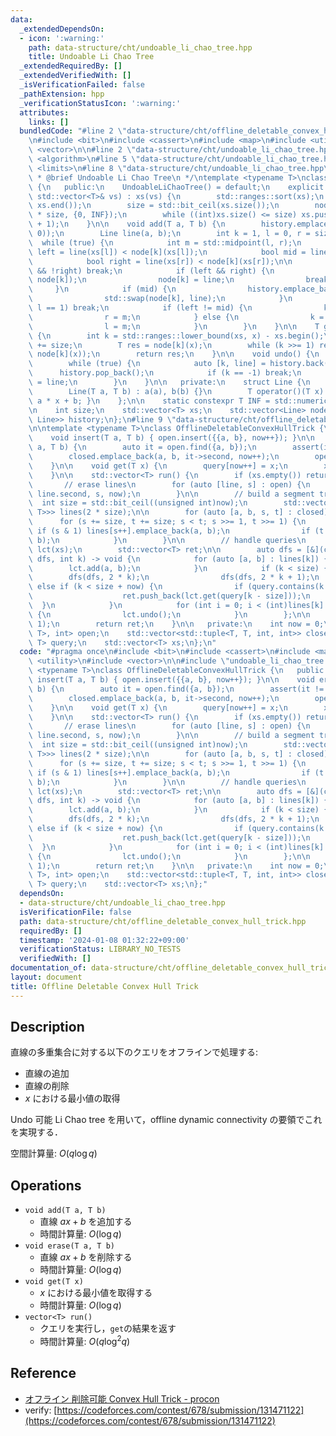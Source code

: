```yaml
---
data:
  _extendedDependsOn:
  - icon: ':warning:'
    path: data-structure/cht/undoable_li_chao_tree.hpp
    title: Undoable Li Chao Tree
  _extendedRequiredBy: []
  _extendedVerifiedWith: []
  _isVerificationFailed: false
  _pathExtension: hpp
  _verificationStatusIcon: ':warning:'
  attributes:
    links: []
  bundledCode: "#line 2 \"data-structure/cht/offline_deletable_convex_hull_trick.hpp\"\
    \n#include <bit>\n#include <cassert>\n#include <map>\n#include <utility>\n#include\
    \ <vector>\n\n#line 2 \"data-structure/cht/undoable_li_chao_tree.hpp\"\n#include\
    \ <algorithm>\n#line 5 \"data-structure/cht/undoable_li_chao_tree.hpp\"\n#include\
    \ <limits>\n#line 8 \"data-structure/cht/undoable_li_chao_tree.hpp\"\n\n/**\n\
    \ * @brief Undoable Li Chao Tree\n */\ntemplate <typename T>\nclass UndoableLiChaoTree\
    \ {\n   public:\n    UndoableLiChaoTree() = default;\n    explicit UndoableLiChaoTree(const\
    \ std::vector<T>& vs) : xs(vs) {\n        std::ranges::sort(xs);\n        xs.erase(std::ranges::unique(xs).begin(),\
    \ xs.end());\n        size = std::bit_ceil(xs.size());\n        node.resize(2\
    \ * size, {0, INF});\n        while ((int)xs.size() <= size) xs.push_back(xs.back()\
    \ + 1);\n    }\n\n    void add(T a, T b) {\n        history.emplace_back(-1, Line(0,\
    \ 0));\n        Line line(a, b);\n        int k = 1, l = 0, r = size;\n      \
    \  while (true) {\n            int m = std::midpoint(l, r);\n            bool\
    \ left = line(xs[l]) < node[k](xs[l]);\n            bool mid = line(xs[m]) < node[k](xs[m]);\n\
    \            bool right = line(xs[r]) < node[k](xs[r]);\n\n            if (!left\
    \ && !right) break;\n            if (left && right) {\n                history.emplace_back(k,\
    \ node[k]);\n                node[k] = line;\n                break;\n       \
    \     }\n            if (mid) {\n                history.emplace_back(k, node[k]);\n\
    \                std::swap(node[k], line);\n            }\n            if (r -\
    \ l == 1) break;\n            if (left != mid) {\n                k = 2 * k;\n\
    \                r = m;\n            } else {\n                k = 2 * k + 1;\n\
    \                l = m;\n            }\n        }\n    }\n\n    T get(T x) const\
    \ {\n        int k = std::ranges::lower_bound(xs, x) - xs.begin();\n        k\
    \ += size;\n        T res = node[k](x);\n        while (k >>= 1) res = std::min(res,\
    \ node[k](x));\n        return res;\n    }\n\n    void undo() {\n        assert(!history.empty());\n\
    \        while (true) {\n            auto [k, line] = history.back();\n      \
    \      history.pop_back();\n            if (k == -1) break;\n            node[k]\
    \ = line;\n        }\n    }\n\n   private:\n    struct Line {\n        T a, b;\n\
    \        Line(T a, T b) : a(a), b(b) {}\n        T operator()(T x) const { return\
    \ a * x + b; }\n    };\n\n    static constexpr T INF = std::numeric_limits<T>::max();\n\
    \n    int size;\n    std::vector<T> xs;\n    std::vector<Line> node;\n    std::vector<std::pair<int,\
    \ Line>> history;\n};\n#line 9 \"data-structure/cht/offline_deletable_convex_hull_trick.hpp\"\
    \n\ntemplate <typename T>\nclass OfflineDeletableConvexHullTrick {\n   public:\n\
    \    void insert(T a, T b) { open.insert({{a, b}, now++}); }\n\n    void erase(T\
    \ a, T b) {\n        auto it = open.find({a, b});\n        assert(it != open.end());\n\
    \        closed.emplace_back(a, b, it->second, now++);\n        open.erase(it);\n\
    \    }\n\n    void get(T x) {\n        query[now++] = x;\n        xs.push_back(x);\n\
    \    }\n\n    std::vector<T> run() {\n        if (xs.empty()) return {};\n\n \
    \       // erase lines\n        for (auto [line, s] : open) {\n            closed.emplace_back(line.first,\
    \ line.second, s, now);\n        }\n\n        // build a segment tree\n      \
    \  int size = std::bit_ceil((unsigned int)now);\n        std::vector<std::vector<std::pair<T,\
    \ T>>> lines(2 * size);\n\n        for (auto [a, b, s, t] : closed) {\n      \
    \      for (s += size, t += size; s < t; s >>= 1, t >>= 1) {\n               \
    \ if (s & 1) lines[s++].emplace_back(a, b);\n                if (t & 1) lines[--t].emplace_back(a,\
    \ b);\n            }\n        }\n\n        // handle queries\n        UndoableLiChaoTree<T>\
    \ lct(xs);\n        std::vector<T> ret;\n\n        auto dfs = [&](const auto&\
    \ dfs, int k) -> void {\n            for (auto [a, b] : lines[k]) {\n        \
    \        lct.add(a, b);\n            }\n            if (k < size) {\n        \
    \        dfs(dfs, 2 * k);\n                dfs(dfs, 2 * k + 1);\n            }\
    \ else if (k < size + now) {\n                if (query.contains(k - size)) {\n\
    \                    ret.push_back(lct.get(query[k - size]));\n              \
    \  }\n            }\n            for (int i = 0; i < (int)lines[k].size(); ++i)\
    \ {\n                lct.undo();\n            }\n        };\n\n        dfs(dfs,\
    \ 1);\n        return ret;\n    }\n\n   private:\n    int now = 0;\n    std::multimap<std::pair<T,\
    \ T>, int> open;\n    std::vector<std::tuple<T, T, int, int>> closed;\n    std::map<int,\
    \ T> query;\n    std::vector<T> xs;\n};\n"
  code: "#pragma once\n#include <bit>\n#include <cassert>\n#include <map>\n#include\
    \ <utility>\n#include <vector>\n\n#include \"undoable_li_chao_tree.hpp\"\n\ntemplate\
    \ <typename T>\nclass OfflineDeletableConvexHullTrick {\n   public:\n    void\
    \ insert(T a, T b) { open.insert({{a, b}, now++}); }\n\n    void erase(T a, T\
    \ b) {\n        auto it = open.find({a, b});\n        assert(it != open.end());\n\
    \        closed.emplace_back(a, b, it->second, now++);\n        open.erase(it);\n\
    \    }\n\n    void get(T x) {\n        query[now++] = x;\n        xs.push_back(x);\n\
    \    }\n\n    std::vector<T> run() {\n        if (xs.empty()) return {};\n\n \
    \       // erase lines\n        for (auto [line, s] : open) {\n            closed.emplace_back(line.first,\
    \ line.second, s, now);\n        }\n\n        // build a segment tree\n      \
    \  int size = std::bit_ceil((unsigned int)now);\n        std::vector<std::vector<std::pair<T,\
    \ T>>> lines(2 * size);\n\n        for (auto [a, b, s, t] : closed) {\n      \
    \      for (s += size, t += size; s < t; s >>= 1, t >>= 1) {\n               \
    \ if (s & 1) lines[s++].emplace_back(a, b);\n                if (t & 1) lines[--t].emplace_back(a,\
    \ b);\n            }\n        }\n\n        // handle queries\n        UndoableLiChaoTree<T>\
    \ lct(xs);\n        std::vector<T> ret;\n\n        auto dfs = [&](const auto&\
    \ dfs, int k) -> void {\n            for (auto [a, b] : lines[k]) {\n        \
    \        lct.add(a, b);\n            }\n            if (k < size) {\n        \
    \        dfs(dfs, 2 * k);\n                dfs(dfs, 2 * k + 1);\n            }\
    \ else if (k < size + now) {\n                if (query.contains(k - size)) {\n\
    \                    ret.push_back(lct.get(query[k - size]));\n              \
    \  }\n            }\n            for (int i = 0; i < (int)lines[k].size(); ++i)\
    \ {\n                lct.undo();\n            }\n        };\n\n        dfs(dfs,\
    \ 1);\n        return ret;\n    }\n\n   private:\n    int now = 0;\n    std::multimap<std::pair<T,\
    \ T>, int> open;\n    std::vector<std::tuple<T, T, int, int>> closed;\n    std::map<int,\
    \ T> query;\n    std::vector<T> xs;\n};"
  dependsOn:
  - data-structure/cht/undoable_li_chao_tree.hpp
  isVerificationFile: false
  path: data-structure/cht/offline_deletable_convex_hull_trick.hpp
  requiredBy: []
  timestamp: '2024-01-08 01:32:22+09:00'
  verificationStatus: LIBRARY_NO_TESTS
  verifiedWith: []
documentation_of: data-structure/cht/offline_deletable_convex_hull_trick.hpp
layout: document
title: Offline Deletable Convex Hull Trick
---
```


## Description

直線の多重集合に対する以下のクエリをオフラインで処理する:
- 直線の追加
- 直線の削除
- $x$ における最小値の取得

Undo 可能 Li Chao tree を用いて，offline dynamic connectivity の要領でこれを実現する．

空間計算量: $O(q\log q)$

## Operations

- `void add(T a, T b)`
    - 直線 $ax + b$ を追加する
    - 時間計算量: $O(\log q)$
- `void erase(T a, T b)`
    - 直線 $ax + b$ を削除する
    - 時間計算量: $O(\log q)$
- `void get(T x)`
    - $x$ における最小値を取得する
    - 時間計算量: $O(\log q)$
- `vector<T> run()`
    - クエリを実行し，`get`の結果を返す
    - 時間計算量: $O(q\log^2 q)$

## Reference

- [オフライン 削除可能 Convex Hull Trick - procon](https://mugen1337.github.io/procon/DataStructure/DeletableLiChaoTreeOffline.cpp)
- verify: [https://codeforces.com/contest/678/submission/131471122](https://codeforces.com/contest/678/submission/131471122)